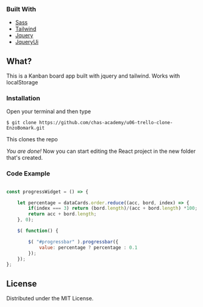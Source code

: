 ### Built With

* [Sass](https://sass-lang.com)
* [Tailwind](https://tailwindcss.com/)
* [Jquery](https://jquery.com/)
* [JqueryUi](https://jqueryui.com/)

## What?
This is a Kanban board app built with jquery and tailwind. Works with localStorage 

### Installation
<!--Insert Installation example. ex, npm install... -->
Open your terminal and then type
```
$ git clone https://github.com/chas-academy/u06-trello-clone-EnzoBomark.git
```
This clones the repo

*You are done!* Now you can start editing the React project in the new folder that's created.

### Code Example
<!--Insert small code example-->
```JavaScript

const progressWidget = () => {

    let percentage = dataCards.order.reduce((acc, bord, index) => {
        if(index === 3) return (bord.length)/(acc + bord.length) *100;
        return acc + bord.length;
    }, 0);

    $( function() {

        $( "#progressbar" ).progressbar({
            value: percentage ? percentage : 0.1
        });
    });
};
```

## License

Distributed under the MIT License. 
